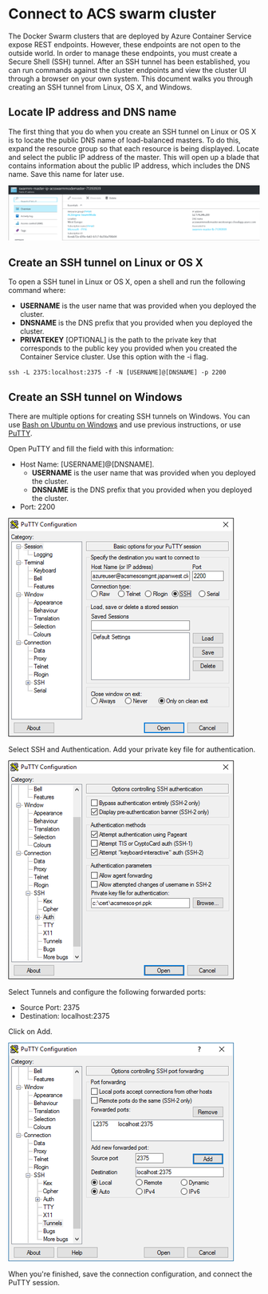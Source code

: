 
# Connect to ACS swarm cluster

The Docker Swarm clusters that are deployed by Azure Container Service expose REST endpoints. However, these endpoints are not open to the outside world. In order to manage these endpoints, you must create a Secure Shell (SSH) tunnel. After an SSH tunnel has been established, you can run commands against the cluster endpoints and view the cluster UI through a browser on your own system. This document walks you through creating an SSH tunnel from Linux, OS X, and Windows.

## Locate IP address and DNS name 

The first thing that you do when you create an SSH tunnel on Linux or OS X is to locate the public DNS name of load-balanced masters. To do this, expand the resource group so that each resource is being displayed. Locate and select the public IP address of the master. This will open up a blade that contains information about the public IP address, which includes the DNS name. Save this name for later use. 

![](media/48a3d769ce43a33b19a06a7570deb729.png)

## Create an SSH tunnel on Linux or OS X

To open a SSH tunel in Linux or OS X, open a shell and run the following command where:
-   **USERNAME** is the user name that was provided when you deployed the cluster.
-   **DNSNAME** is the DNS prefix that you provided when you deployed the cluster.
-   **PRIVATEKEY**  [OPTIONAL] is the path to the private key that corresponds to the public key you provided when you created the Container Service cluster. Use this option with the -i flag.

```
ssh -L 2375:localhost:2375 -f -N [USERNAME]@[DNSNAME] -p 2200
```

## Create an SSH tunnel on Windows

There are multiple options for creating SSH tunnels on Windows. You can use  [Bash on Ubuntu on Windows](https://msdn.microsoft.com/es-es/commandline/wsl/about) and use previous instructions, or use [PuTTY](http://www.putty.org/).

Open PuTTY and fill the field with this information:
-   Host Name: [USERNAME]@[DNSNAME].
    -   **USERNAME** is the user name that was provided when you deployed the cluster.
    -   **DNSNAME** is the DNS prefix that you provided when you deployed the cluster.
-   Port: 2200

![PuTTY configuration 1](media/cd09ad8dde3ed52bd88c5312a95dbed4.png)

Select SSH and Authentication. Add your private key file for authentication.

![PuTTY configuration 2](media/063a217995912591e7b468ed2aba292c.png)

Select Tunnels and configure the following forwarded ports:
-  Source Port: 2375
-  Destination: localhost:2375

Click on Add.

![](media/cd3853dac2b3ed4d3396788b7fa1b154.png)

When you're finished, save the connection configuration, and connect the PuTTY session. 
